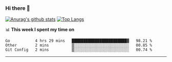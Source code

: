 ### Hi there 👋

<!--
**Yiwen-Chan/Yiwen-Chan** is a ✨ _special_ ✨ repository because its `README.md` (this file) appears on your GitHub profile.

Here are some ideas to get you started:

- 🔭 I’m currently working on ...
- 🌱 I’m currently learning ...
- 👯 I’m looking to collaborate on ...
- 🤔 I’m looking for help with ...
- 💬 Ask me about ...
- 📫 How to reach me: ...
- 😄 Pronouns: ...
- ⚡ Fun fact: ...
-->
[![Anurag's github stats](https://github-readme-stats.vercel.app/api?username=Yiwen-Chan)](https://github.com/anuraghazra/github-readme-stats)
[![Top Langs](https://github-readme-stats.vercel.app/api/top-langs/?username=Yiwen-Chan)](https://github.com/anuraghazra/github-readme-stats)

📊 **This week I spent my time on**
<!--START_SECTION:waka-->
```text
Go           4 hrs 29 mins   ████████████████████████▓   98.21 % 
Other        2 mins          ▒░░░░░░░░░░░░░░░░░░░░░░░░   00.85 % 
Git Config   2 mins          ▒░░░░░░░░░░░░░░░░░░░░░░░░   00.74 % 
```
<!--END_SECTION:waka-->

***

